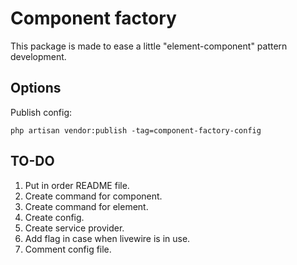 # Component factory

This package is made to ease a little "element-component" pattern development.

## Options

Publish config:
```
php artisan vendor:publish -tag=component-factory-config
```

## TO-DO

1. Put in order README file.
2. Create command for component.
3. Create command for element.
4. Create config.
5. Create service provider.
6. Add flag in case when livewire is in use.
7. Comment config file.
